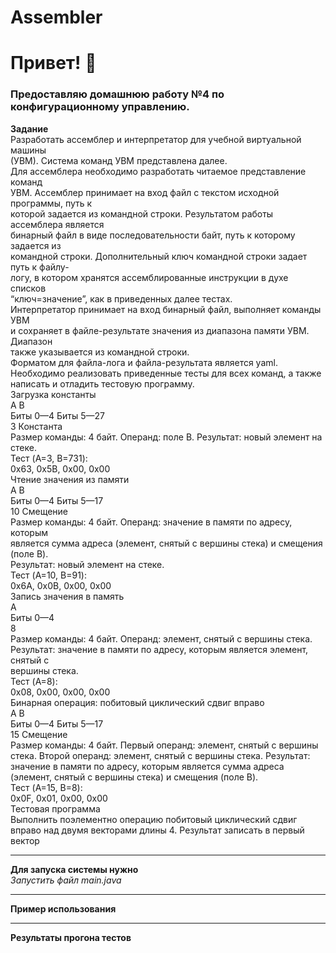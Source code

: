 # Assembler
# Привет! :wave:
### Предоставляю домашнюю работу №4 по конфигурационному управлению.
**Задание**  
Разработать ассемблер и интерпретатор для учебной виртуальной машины  
(УВМ). Система команд УВМ представлена далее.  
Для ассемблера необходимо разработать читаемое представление команд  
УВМ. Ассемблер принимает на вход файл с текстом исходной программы, путь к  
которой задается из командной строки. Результатом работы ассемблера является  
бинарный файл в виде последовательности байт, путь к которому задается из  
командной строки. Дополнительный ключ командной строки задает путь к файлу-  
логу, в котором хранятся ассемблированные инструкции в духе списков  
“ключ=значение”, как в приведенных далее тестах.  
Интерпретатор принимает на вход бинарный файл, выполняет команды УВМ  
и сохраняет в файле-результате значения из диапазона памяти УВМ. Диапазон  
также указывается из командной строки.  
Форматом для файла-лога и файла-результата является yaml.  
Необходимо реализовать приведенные тесты для всех команд, а также  
написать и отладить тестовую программу.  
Загрузка константы  
A B  
Биты 0—4 Биты 5—27  
3 Константа  
Размер команды: 4 байт. Операнд: поле B. Результат: новый элемент на стеке.  
Тест (A=3, B=731):  
0x63, 0x5B, 0x00, 0x00  
Чтение значения из памяти  
A B  
Биты 0—4 Биты 5—17  
10 Смещение  
Размер команды: 4 байт. Операнд: значение в памяти по адресу, которым  
является сумма адреса (элемент, снятый с вершины стека) и смещения (поле B).  
Результат: новый элемент на стеке.  
Тест (A=10, B=91):  
0x6A, 0x0B, 0x00, 0x00  
Запись значения в память  
A  
Биты 0—4  
8  
Размер команды: 4 байт. Операнд: элемент, снятый с вершины стека.  
Результат: значение в памяти по адресу, которым является элемент, снятый с  
вершины стека.  
Тест (A=8):  
0x08, 0x00, 0x00, 0x00  
Бинарная операция: побитовый циклический сдвиг вправо  
A B  
Биты 0—4 Биты 5—17  
15 Смещение  
Размер команды: 4 байт. Первый операнд: элемент, снятый с вершины стека.
Второй операнд: элемент, снятый с вершины стека. Результат: значение в памяти
по адресу, которым является сумма адреса (элемент, снятый с вершины стека) и
смещения (поле B).  
Тест (A=15, B=8):  
0x0F, 0x01, 0x00, 0x00  
Тестовая программа  
Выполнить поэлементно операцию побитовый циклический сдвиг вправо над
двумя векторами длины 4. Результат записать в первый вектор
____  
**Для запуска системы нужно**  
*Запустить файл main.java*
____  
**Пример использования**  

____  
**Результаты прогона тестов**  




